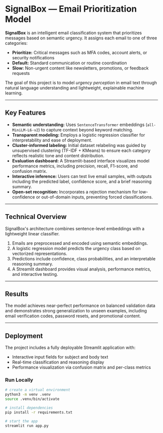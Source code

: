 # SignalBox — Email Prioritization Model

**SignalBox** is an intelligent email classification system that prioritizes messages based on semantic urgency. It assigns each email to one of three categories:

- **Prioritize:** Critical messages such as MFA codes, account alerts, or security notifications  
- **Default:** Standard communication or routine coordination  
- **Slow:** Non-urgent content like newsletters, promotions, or feedback requests  

The goal of this project is to model *urgency perception* in email text through natural language understanding and lightweight, explainable machine learning.

---

## Key Features

- **Semantic understanding:** Uses `SentenceTransformer` embeddings (`all-MiniLM-L6-v2`) to capture context beyond keyword matching.  
- **Transparent modeling:** Employs a logistic regression classifier for interpretability and ease of deployment.  
- **Cluster-informed labeling:** Initial dataset relabeling was guided by unsupervised clustering (TF-IDF + KMeans) to ensure each category reflects realistic tone and content distribution.  
- **Evaluation dashboard:** A Streamlit-based interface visualizes model performance metrics, including precision, recall, F1-score, and confusion matrix.  
- **Interactive inference:** Users can test live email samples, with outputs including the predicted label, confidence score, and a brief reasoning summary.  
- **Open-set recognition:** Incorporates a rejection mechanism for low-confidence or out-of-domain inputs, preventing forced classifications.  

---

## Technical Overview

SignalBox's architecture combines sentence-level embeddings with a lightweight linear classifier.

1. Emails are preprocessed and encoded using semantic embeddings.  
2. A logistic regression model predicts the urgency class based on vectorized representations.  
3. Predictions include confidence, class probabilities, and an interpretable reasoning summary.  
4. A Streamlit dashboard provides visual analysis, performance metrics, and interactive testing.  

---

## Results

The model achieves near-perfect performance on balanced validation data and demonstrates strong generalization to unseen examples, including email verification codes, password resets, and promotional content.

---

## Deployment

The project includes a fully deployable Streamlit application with:

- Interactive input fields for subject and body text  
- Real-time classification and reasoning display  
- Performance visualization via confusion matrix and per-class metrics  

### Run Locally

```bash
# create a virtual environment
python3 -m venv .venv
source .venv/bin/activate

# install dependencies
pip install -r requirements.txt

# start the app
streamlit run app.py
